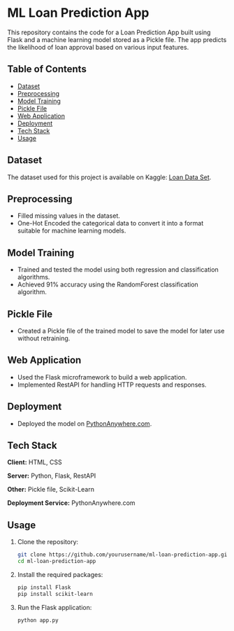 
# ML Loan Prediction App

This repository contains the code for a Loan Prediction App built using Flask and a machine learning model stored as a Pickle file. The app predicts the likelihood of loan approval based on various input features.

## Table of Contents
- [Dataset](#dataset)
- [Preprocessing](#preprocessing)
- [Model Training](#model-training)
- [Pickle File](#pickle-file)
- [Web Application](#web-application)
- [Deployment](#deployment)
- [Tech Stack](#tech-stack)
- [Usage](#usage)

## Dataset

The dataset used for this project is available on Kaggle: [Loan Data Set](https://www.kaggle.com/datasets/burak3ergun/loan-data-set).

## Preprocessing

- Filled missing values in the dataset.
- One-Hot Encoded the categorical data to convert it into a format suitable for machine learning models.

## Model Training

- Trained and tested the model using both regression and classification algorithms.
- Achieved 91% accuracy using the RandomForest classification algorithm.

## Pickle File

- Created a Pickle file of the trained model to save the model for later use without retraining.

## Web Application

- Used the Flask microframework to build a web application.
- Implemented RestAPI for handling HTTP requests and responses.

## Deployment

- Deployed the model on [PythonAnywhere.com](https://www.pythonanywhere.com).

## Tech Stack

**Client:** HTML, CSS

**Server:** Python, Flask, RestAPI

**Other:** Pickle file, Scikit-Learn

**Deployment Service:** PythonAnywhere.com

## Usage

1. Clone the repository:
    ```bash
    git clone https://github.com/yourusername/ml-loan-prediction-app.git
    cd ml-loan-prediction-app
    ```

2. Install the required packages:
    ```bash
    pip install Flask
    pip install scikit-learn
    ```

3. Run the Flask application:
    ```bash
    python app.py
    ```
